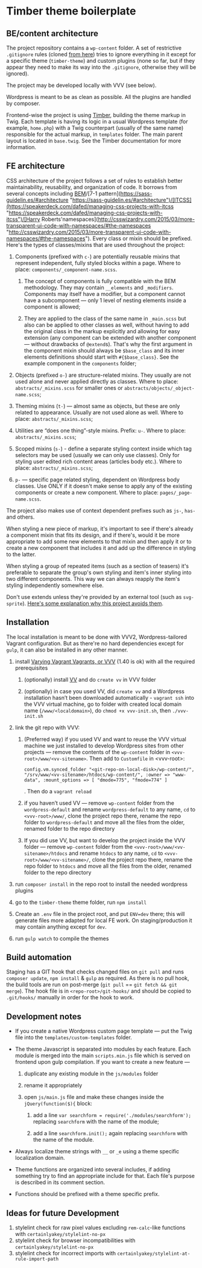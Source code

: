 Timber theme boilerplate
======================

BE/content architecture
-----------------------

The project repository contains a `wp-content` folder. A set of restrictive `.gitignore` rules (cloned [from here](https://gist.githubusercontent.com/salcode/b515f520d3f8207ecd04 "https://gist.githubusercontent.com/salcode/b515f520d3f8207ecd04")) tries to ignore everything in it except for a specific theme (`timber-theme`) and custom plugins (none so far, but if they appear they need to make its way into the `.gitignore`, otherwise they will be ignored).

The project may be developed locally with VVV (see below).

Wordpress is meant to be as clean as possible. All the plugins are handled by composer.

Frontend-wise the project is using [Timber](http://timber.github.io/timber/ "http://timber.github.io/timber/"), building the theme markup in Twig. Each template is having its logic in a usual Wordpress template (for example, `home.php`) with a Twig counterpart (usually of the same name) responsible for the actual markup, in `templates` folder. The main parent layout is located in `base.twig`. See the Timber documentation for more information.

FE architecture
---------------

CSS architecture of the project follows a set of rules to establish better maintainability, reusability, and organization of code. It borrows from several concepts including [BEM](https://bem.info "https://bem.info")/[7-1 pattern](https://sass-guidelin.es/#architecture "https://sass-guidelin.es/#architecture")/[ITCSS](https://speakerdeck.com/dafed/managing-css-projects-with-itcss "https://speakerdeck.com/dafed/managing-css-projects-with-itcss")/[Harry Roberts'namespaces](http://csswizardry.com/2015/03/more-transparent-ui-code-with-namespaces/#the-namespaces "http://csswizardry.com/2015/03/more-transparent-ui-code-with-namespaces/#the-namespaces").
Every class or mixin should be prefixed. Here's the types of
classes/mixins that are used throughout the project:

1. Components (prefixed with `c-`) are potentially reusable mixins that represent independent, fully styled blocks within a page. Where to place: `components/_component-name.scss`.

    1. The concept of components is fully compatible with the BEM methodology. They may contain `__elements` and `_modifiers`. Components may itself have a modifier, but a component cannot have a subcomponent — only 1 level of nesting elements inside a component is allowed;

    2. They are applied to the class of the same name in `_main.scss` but also can be applied to other classes as well, without having to add the original class in the markup explicitly and allowing for easy extension (any component can be extended with another component — without drawbacks of `@extend`s). That's why the first argument in the component mixin should always be `$base_class` and its inner elements definitions should start with `#{$base_class}`. See the example component in the `components` folder;

2. Objects (prefixed `o-`) are structure-related mixins. They usually are not used alone and never applied directly as classes. Where to place: `abstracts/_mixins.scss` for smaller ones or `abstracts/objects/_object-name.scss`;

3. Theming mixins (`t-`) — almost same as objects, but these are only related to appearance. Usually are not used alone as well. Where to place: `abstracts/_mixins.scss`;

4. Utilities are “does one thing”-style mixins. Prefix: `u-`. Where to place: `abstracts/_mixins.scss`;

5. Scoped mixins (`s-`) - define a separate styling context inside which tag selectors may be used (usually we can only use classes). Only for styling user edited rich content areas (articles body etc.). Where to place: `abstracts/_mixins.scss`;

6. `p-` — specific page related styling, dependent on Wordpress body classes. Use ONLY if it doesn't make sense to apply any of the existing components or create a new component. Where to place: `pages/_page-name.scss`.

The project also makes use of context dependent prefixes such as `js-`, `has-` and others.

When styling a new piece of markup, it's important to see if there's already a component mixin that fits its design, and if there's, would it be more appropriate to add some new elements to that mixin and then apply it or to create a new component that includes it and add up the difference in styling to the latter.

When styling a group of repeated items (such as a section of teasers) it's preferable to separate the group's own styling and item's inner styling into two different components. This way we can always reapply the item's styling independently somewhere else.

Don't use extends unless they're provided by an external tool (such as `svg-sprite`). [Here's some explanation why this project avoids them](http://csswizardry.com/2016/02/mixins-better-for-performance/ "http://csswizardry.com/2016/02/mixins-better-for-performance/").

Installation
------------

The local installation is meant to be done with VVV2, Wordpress-tailored Vagrant configuration. But as there're no hard dependencies except for `gulp`, it can also be installed in any other manner.

1. install [Varying Vagrant Vagrants, or VVV](https://github.com/Varying-Vagrant-Vagrants/VVV "https://github.com/Varying-Vagrant-Vagrants/VVV") (1.40 is ok) with all the required prerequisites

    1. (optionally) install [VV](https://github.com/bradp/vv "https://github.com/bradp/vv") and do `create vv` in VVV folder

    2. (optionally) in case you used VV, did `create vv` and a Wordpress installation hasn’t been downloaded automatically - `vagrant ssh` into the VVV virtual machine, go to folder with created local domain name (`/www/<localdomain>`), do `chmod +x vvv-init.sh`, then `./vvv-init.sh`

2. link the git repo with VVV:

    1. (Preferred way) if you used VV and want to reuse the VVV virtual machine we just installed to develop Wordpress sites from other projects — remove the contents of the `wp-content` folder in `<vvv-root>/www/<vv-sitename>`. Then add to `Customfile` in &lt;vvv-root&gt;:
        ```
        config.vm.synced_folder "<git-repo-on-local-disk>/wp-content/", "/srv/www/<vv-sitename>/htdocs/wp-content/", :owner => "www-data", :mount_options => [ "dmode=775", "fmode=774" ]
        ```
        . Then do a `vagrant reload`

    2. if you haven’t used VV — remove `wp-content` folder from the `wordpress-default` and rename `wordpress-default` to any name, `cd` to `<vvv-root>/www/`, clone the project repo there, rename the repo folder to `wordpress-default` and move all the files from the older, renamed folder to the repo directory

    3. If you did use VV, but want to develop the project inside the VVV folder — remove `wp-content` folder from the `<vvv-root>/www/<vv-sitename>/htdocs` and rename `htdocs` to any name, `cd` to `<vvv-root>/www/<vv-sitename>/`, clone the project repo there, rename the repo folder to `htdocs` and move all the files from the older, renamed folder to the repo directory

3. run `composer install` in the repo root to install the needed wordpress plugins

4. go to the `timber-theme` theme folder, run `npm install`

5. Create an `.env` file in the project root, and put `ENV=dev` there; this will generate files more adapted for local FE work. On staging/production it may contain anything except for `dev`.

6. run `gulp watch` to compile the themes


Build automation
----------------

Staging has a GIT hook that checks changed files on `git pull` and runs `composer update`, `npm install` & `gulp` as required. As there is no pull hook, the build tools are run on post-merge (`git pull` == `git fetch && git merge`). The hook file is in `<repo-root>/git-hooks/` and should be copied to `.git/hooks/` manually in order for the hook to work.

Development notes
-----------------

- If you create a native Wordpress custom page template — put the Twig file into the `templates/custom-templates` folder.

- The theme Javascript is separated into modules by each feature. Each module is merged into the main `scripts.min.js` file which is served on frontend upon gulp compilation. If you want to create a new feature —

    1. duplicate any existing module in the `js/modules` folder

    2. rename it appropriately

    3. open `js/main.js` file and make these changes inside the `jQuery(function($){` block:

        1. add a line `var searchform = require('./modules/searchform');` replacing `searchform` with the name of the module;

        2. add a line `searchform.init();` again replacing `searchform` with the name of the module.

- Always localize theme strings with `__` or `_e` using a theme specific localization domain.

- Theme functions are organized into several includes, if adding something try to find an appropriate include for that. Each file's purpose is described in its comment section.

- Functions should be prefixed with a theme specific prefix.


Ideas for future Development
----------------------------

1. stylelint check for raw pixel values excluding `rem-calc`-like functions with `certainlyakey/stylelint-no-px`
2. stylelint check for browser incompatibilities with `certainlyakey/stylelint-no-px`
3. stylelint check for incorrect imports with `certainlyakey/stylelint-at-rule-import-path`
